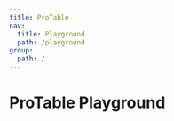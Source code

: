 ```yaml
---
title: ProTable
nav:
  title: Playground
  path: /playground
group:
  path: /
---
```


# ProTable Playground

<code src="../../packages/table/src/demos/dynamic-settings.tsx"  height="500px" iframe="746px" background="#f5f5f5" title="属性展示"/>
